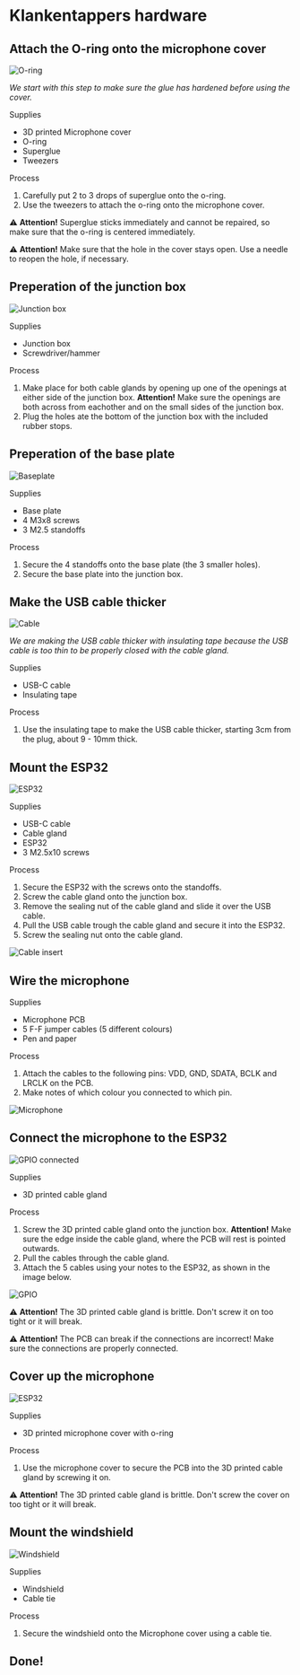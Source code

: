# Klankentappers hardware

## Attach the O-ring onto the microphone cover

![O-ring](/documentation/imgs/hardware_oring.png)

*We start with this step to make sure the glue has hardened before using the cover.*

Supplies

- 3D printed Microphone cover
- O-ring
- Superglue
- Tweezers

Process

1. Carefully put 2 to 3 drops of superglue onto the o-ring.
2. Use the tweezers to attach the o-ring onto the microphone cover.

⚠️ **Attention!** Superglue sticks immediately and cannot be repaired, so make sure that the o-ring is centered immediately.

⚠️ **Attention!** Make sure that the hole in the cover stays open. Use a needle to reopen the hole, if necessary.

## Preperation of the junction box

![Junction box](/documentation/imgs/hardware_junction_box.png)

Supplies

- Junction box
- Screwdriver/hammer

Process

1. Make place for both cable glands by opening up one of the openings at either side of the junction box. **Attention!** Make sure the openings are both across from eachother and on the small sides of the junction box.
2. Plug the holes ate the bottom of the junction box with the included rubber stops.

## Preperation of the base plate

![Baseplate](/documentation/imgs/hardware_baseplate.png)

Supplies

- Base plate
- 4 M3x8 screws
- 3 M2.5 standoffs

Process

1. Secure the 4 standoffs onto the base plate (the 3 smaller holes).
2. Secure the base plate into the junction box.

## Make the USB cable thicker

![Cable](/documentation/imgs/hardware_cable.png)

*We are making the USB cable thicker with insulating tape because the USB cable is too thin to be properly closed with the cable gland.*

Supplies

- USB-C cable
- Insulating tape

Process

1. Use the insulating tape to make the USB cable thicker, starting 3cm from the plug, about 9 - 10mm thick.

## Mount the ESP32

![ESP32](/documentation/imgs/hardware_ESP32.png)

Supplies

- USB-C cable
- Cable gland
- ESP32
- 3 M2.5x10 screws

Process

1. Secure the ESP32 with the screws onto the standoffs.
2. Screw the cable gland onto the junction box.
3. Remove the sealing nut of the cable gland and slide it over the USB cable.
4. Pull the USB cable trough the cable gland and secure it into the ESP32.
5. Screw the sealing nut onto the cable gland.

![Cable insert](/documentation/imgs/hardware_cable_insert.png)

## Wire the microphone

Supplies

- Microphone PCB
- 5 F-F jumper cables (5 different colours)
- Pen and paper

Process

1. Attach the cables to the following pins: VDD, GND, SDATA, BCLK and LRCLK on the PCB.
2. Make notes of which colour you connected to which pin.

![Microphone](/documentation/imgs/hardware_microphone.png)

## Connect the microphone to the ESP32

![GPIO connected](/documentation/imgs/hardware_gpio_connected.png)

Supplies

- 3D printed cable gland

Process

1. Screw the 3D printed cable gland onto the junction box. **Attention!** Make sure the edge inside the cable gland, where the PCB will rest is pointed outwards.
2. Pull the cables through the cable gland.
3. Attach the 5 cables using your notes to the ESP32, as shown in the image below.

![GPIO](/documentation/imgs/hardware_gpio.png)

⚠️ **Attention!** The 3D printed cable gland is brittle. Don't screw it on too tight or it will break.

⚠️ **Attention!** The PCB can break if the connections are incorrect! Make sure the connections are properly connected.

## Cover up the microphone

![ESP32](/documentation/imgs/hardware_cover.png)

Supplies

- 3D printed microphone cover with o-ring

Process

1. Use the microphone cover to secure the PCB into the 3D printed cable gland by screwing it on.

⚠️ **Attention!** The 3D printed cable gland is brittle. Don't screw the cover on too tight or it will break.

## Mount the windshield

![Windshield](/documentation/imgs/hardware_windshield.png)

Supplies

- Windshield
- Cable tie

Process

1. Secure the windshield onto the Microphone cover using a cable tie.

## Done!
